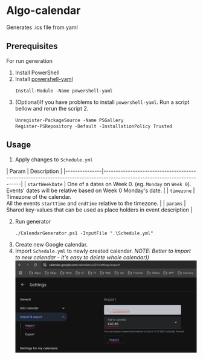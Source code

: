# Algo-calendar

Generates .ics file from yaml

## Prerequisites 
For run generation 
1. Install PowerShell
2. Install [powershell-yaml](https://www.powershellgallery.com/packages/powershell-yaml)
   ```shell
   Install-Module -Name powershell-yaml
   ```
3. (Optional)If you have problems to install `powershell-yaml`. Run a script bellow and rerun the script 2. 
   ```shell
   Unregister-PackageSource -Name PSGallery
   Register-PSRepository -Default -InstallationPolicy Trusted
   ```
   
## Usage
1. Apply changes to `Schedule.yml`

| Param         | Description                                                                                                              |
      |---------------|--------------------------------------------------------------------------------------------------------------------------|
| `startWeekDate` | One of a dates on Week 0. (eg. `Monday` on `Week 0`). <br/>Events' dates will be relative based on Week 0 Monday's date. |
| `timezone`      | Timezone of the calendar. <br/>All the events `startTime` and `endTime` relative to the timezone.                        |
| `params`        | Shared key-values that can be used as place holders in event description                                                 |

2. Run generator
    ```shell
    ./CalendarGenerator.ps1 -InputFile ".\Schedule.yml"
    ```
3. Create new Google calendar.
4. Import `Schedule.yml` to newly created calendar.  _NOTE: Better to import to new calendar - it's easy to delete whole calendar))_
   ![Image](Import.png)
